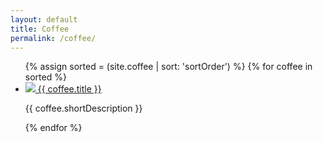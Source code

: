 ```yaml
---
layout: default
title: Coffee
permalink: /coffee/
---
```


<ul class="coffee-list flex-list flex-list-3-col">
{% assign sorted = (site.coffee | sort: 'sortOrder') %}
 {% for coffee in sorted %}
  <li class="coffee-list-item flex-item">
    <div class="flex-item-content">
    <a href="{{ coffee.title | slugify }}/">
      <img src="{{site.baseurl}}{{ coffee.smallImage }}"/>
      <span class="coffee-name">{{ coffee.title }}</span>
    </a>
    <p class="coffee-description">{{ coffee.shortDescription }}</p>
    </div>
  </li>
{% endfor %}
</ul>
